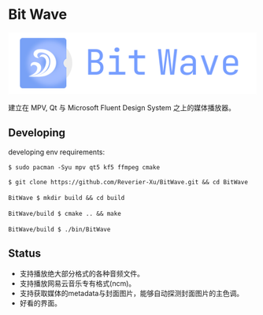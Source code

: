 # Bit Wave

![](src/resources/assets/logo-full.svg)

建立在 MPV, Qt 与 Microsoft Fluent Design System 之上的媒体播放器。

## Developing

developing env requirements:
```
$ sudo pacman -Syu mpv qt5 kf5 ffmpeg cmake
```

```
$ git clone https://github.com/Reverier-Xu/BitWave.git && cd BitWave

BitWave $ mkdir build && cd build

BitWave/build $ cmake .. && make

BitWave/build $ ./bin/BitWave
```

## Status

- 支持播放绝大部分格式的各种音频文件。
- 支持播放网易云音乐专有格式(ncm)。
- 支持获取媒体的metadata与封面图片，能够自动探测封面图片的主色调。
- 好看的界面。
